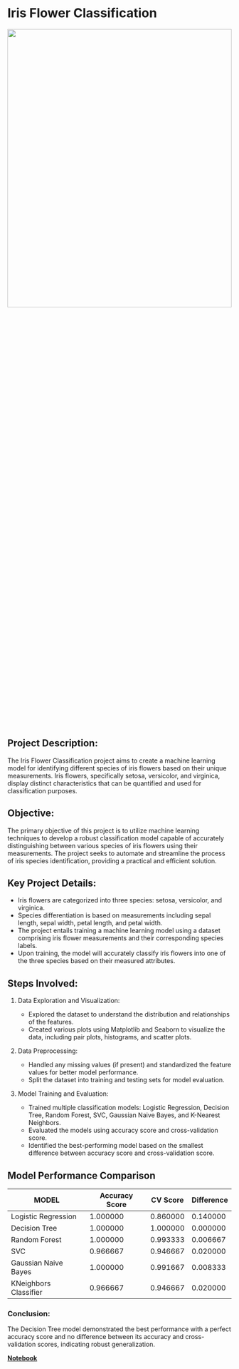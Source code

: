 # Iris Flower Classification      
<img src="https://i.pinimg.com/564x/e6/24/29/e624298a65b4216fe7e0ffd14b003c2b.jpg" style="width:100%;height:40%; max-width:100%;">   

## Project Description:     
The Iris Flower Classification project aims to create a machine learning model for identifying different species of iris flowers based on their unique measurements. Iris flowers, specifically setosa, versicolor, and virginica, display distinct characteristics that can be quantified and used for classification purposes.      

## Objective:     
The primary objective of this project is to utilize machine learning techniques to develop a robust classification model capable of accurately distinguishing between various species of iris flowers using their measurements. The project seeks to automate and streamline the process of iris species identification, providing a practical and efficient solution.   

## Key Project Details:   
* Iris flowers are categorized into three species: setosa, versicolor, and virginica. 
* Species differentiation is based on measurements including sepal length, sepal   width, petal length, and petal width.   
* The project entails training a machine learning model using a dataset comprising iris flower measurements and their corresponding species labels.   
* Upon training, the model will accurately classify iris flowers into one of the three species based on their measured attributes.

## Steps Involved:
1. Data Exploration and Visualization:
   * Explored the dataset to understand the distribution and relationships of the 
    features.  
    * Created various plots using Matplotlib and Seaborn to visualize the data, 
    including pair plots, histograms, and scatter plots.

2. Data Preprocessing:   
   * Handled any missing values (if present) and standardized the feature values for 
     better model performance.    
    * Split the dataset into training and testing sets for model evaluation.
  
3. Model Training and Evaluation:   
   * Trained multiple classification models: Logistic Regression, Decision Tree, 
     Random Forest, SVC, Gaussian Naive Bayes, and K-Nearest Neighbors.          
    * Evaluated the models using accuracy score and cross-validation score.
    * Identified the best-performing model based on the smallest difference between 
      accuracy score and cross-validation score.

## Model Performance Comparison  

| MODEL                  | Accuracy Score | CV Score  | Difference |
|------------------------|----------------|-----------|------------|
| Logistic Regression    | 1.000000       | 0.860000  | 0.140000   |
| Decision Tree          | 1.000000       | 1.000000  | 0.000000   |
| Random Forest          | 1.000000       | 0.993333  | 0.006667   |
| SVC                    | 0.966667       | 0.946667  | 0.020000   |
| Gaussian Naive Bayes   | 1.000000       | 0.991667  | 0.008333   |
| KNeighbors Classifier  | 0.966667       | 0.946667  | 0.020000   |

  
 ### Conclusion:
The Decision Tree model demonstrated the best performance with a perfect accuracy score and no difference between its accuracy and cross-validation scores, indicating robust generalization.   

 **[Notebook](https://github.com/Ayushsharma707/OIBSIP/blob/main/Iris%20Flower%20Classification/Notebook.ipynb)** 
